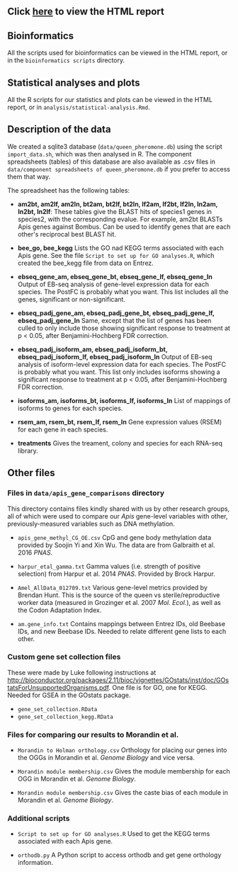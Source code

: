## Click [here](https://lukeholman.github.io/queen-pheromone-RNAseq) to view the HTML report

## Bioinformatics

All the scripts used for bioinformatics can be viewed in the HTML report, or in the `bioinformatics scripts` directory. 

## Statistical analyses and plots

All the R scripts for our statistics and plots can be viewed in the HTML report, or in `analysis/statistical-analysis.Rmd`.

## Description of the data
We created a sqlite3 database (`data/queen_pheromone.db`) using the script `import_data.sh`, which was then analysed in R. The component spreadsheets (tables) of this database are also available as .csv files in `data/component spreadsheets of queen_pheromone.db` if you prefer to access them that way.

The spreadsheet has the following tables:

- **am2bt, am2lf, am2ln, bt2am, bt2lf, bt2ln, lf2am, lf2bt, lf2ln, ln2am, ln2bt, ln2lf**: These tables give the BLAST hits of species1 genes in species2, with the corresponding evalue. For example, am2bt BLASTs Apis genes against Bombus. Can be used to identify genes that are each other's reciprocal best BLAST hit.

- **bee_go, bee_kegg** Lists the GO nad KEGG terms associated with each Apis gene. See the file `Script to set up for GO analyses.R`, which created the bee_kegg file from data on Entrez.  

- **ebseq_gene_am, ebseq_gene_bt, ebseq_gene_lf, ebseq_gene_ln** Output of EB-seq analysis of gene-level expression data for each species. The PostFC is probably what you want. This list includes all the genes, significant or non-significant.

- **ebseq_padj_gene_am, ebseq_padj_gene_bt, ebseq_padj_gene_lf, ebseq_padj_gene_ln** Same, except that the list of genes has been culled to only include those showing significant response to treatment at p < 0.05, after Benjamini-Hochberg FDR correction.

- **ebseq_padj_isoform_am, ebseq_padj_isoform_bt, ebseq_padj_isoform_lf, ebseq_padj_isoform_ln** Output of EB-seq analysis of isoform-level expression data for each species. The PostFC is probably what you want. This list only includes isoforms showing a significant response to treatment at p < 0.05, after Benjamini-Hochberg FDR correction.

- **isoforms_am, isoforms_bt, isoforms_lf, isoforms_ln** List of mappings of isoforms to genes for each species.

- **rsem_am, rsem_bt, rsem_lf, rsem_ln** Gene expression values (RSEM) for each gene in each species.

- **treatments** Gives the treament, colony and species for each RNA-seq library. 

## Other files

### Files in `data/apis_gene_comparisons` directory

This directory contains files kindly shared with us by other research groups, all of which were used to compare our _Apis_ gene-level variables with other, previously-measured variables such as DNA methylation. 

- `apis_gene_methyl_CG_OE.csv` CpG and gene body methylation data provided by Soojin Yi and Xin Wu. The data are from Galbraith et al. 2016 _PNAS_.

- `harpur_etal_gamma.txt` Gamma values (i.e. strength of positive selection) from Harpur et al. 2014 _PNAS_. Provided by Brock Harpur.

- `Amel_AllData_012709.txt` Various gene-level metrics provided by Brendan Hunt. This is the source of the queen vs sterile/reproductive worker data (measured in Grozinger et al. 2007 _Mol. Ecol._), as well as the Codon Adaptation Index.  

- `am.gene_info.txt` Contains mappings between Entrez IDs, old Beebase IDs, and new Beebase IDs. Needed to relate different gene lists to each other.

### Custom gene set collection files

These were made by Luke following instructions at http://bioconductor.org/packages/2.11/bioc/vignettes/GOstats/inst/doc/GOstatsForUnsupportedOrganisms.pdf. One file is for GO, one for KEGG. Needed for GSEA in the GOstats package.

- `gene_set_collection.RData`
- `gene_set_collection_kegg.RData`


### Files for comparing our results to Morandin et al.

- `Morandin to Holman orthology.csv` Orthology for placing our genes into the OGGs in Morandin et al. _Genome Biology_ and vice versa. 

- `Morandin module membership.csv` Gives the module membership for each OGG in Morandin et al. _Genome Biology_.

- `Morandin module membership.csv` Gives the caste bias of each module in Morandin et al. _Genome Biology_.


### Additional scripts

- `Script to set up for GO analyses.R` Used to get the KEGG terms associated with each Apis gene.

- `orthodb.py` A Python script to access orthodb and get gene orthology information. 
